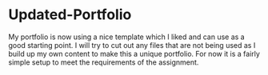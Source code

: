 # Updated-Portfolio

My portfolio is now using a nice template which I liked and can use as a good starting point.  I will try to cut out any files that are not being used as I build up my own content to make this a unique portfolio.  For now it is a fairly simple setup to meet the requirements of the assignment.
